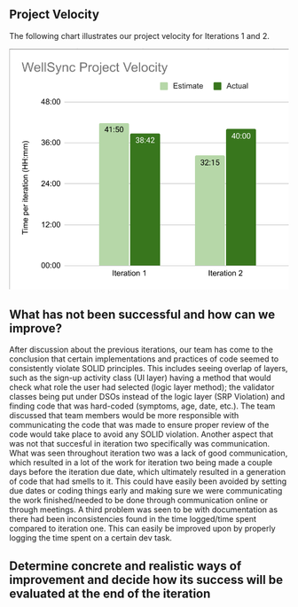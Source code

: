 
## Project Velocity
The following chart illustrates our project velocity for Iterations 1 and 2.

![Velocity Chart](velocity-chart.png)

## What has not been successful and how can we improve?
After discussion about the previous iterations, our team has come to the conclusion that certain implementations and practices of code seemed to consistently violate SOLID principles. This includes seeing overlap of layers, such as the sign-up activity class (UI layer) having a method that would check what role the user had selected (logic layer method); the validator classes being put under DSOs instead of the logic layer (SRP Violation) and finding code that was hard-coded (symptoms, age, date, etc.). The team discussed that team members would be more responsible with communicating the code that was made to ensure proper review of the code would take place to avoid any SOLID violation. Another aspect that was not that succesful in iteration two specifically was communication. What was seen throughout iteration two was a lack of good communication, which resulted in a lot of the work for iteration two being made a couple days before the iteration due date, which ultimately resulted in a generation of code that had smells to it. This could have easily been avoided by setting due dates or coding things early and making sure we were communicating the work finished/needed to be done through communication online or through meetings. A third problem was seen to be with documentation as there had been inconsistencies found in the time logged/time spent compared to iteration one. This can easily be improved upon by properly logging the time spent on a certain dev task.

## Determine concrete and realistic ways of improvement and decide how its success will be evaluated at the end of the iteration

